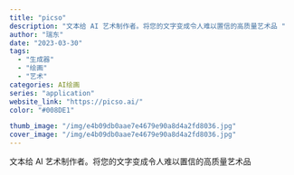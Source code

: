 ```yaml
---
title: "picso"
description: "文本给 AI 艺术制作者。将您的文字变成令人难以置信的高质量艺术品 "
author: "瑞东"
date: "2023-03-30"
tags:
  - "生成器"
  - "绘画"
  - "艺术"
categories: AI绘画
series: "application"
website_link: "https://picso.ai/"
color: "#008DE1"

thumb_image: "/img/e4b09db0aae7e4679e90a8d4a2fd8036.jpg"
cover_image: "/img/e4b09db0aae7e4679e90a8d4a2fd8036.jpg"
---
```


文本给 AI 艺术制作者。将您的文字变成令人难以置信的高质量艺术品 